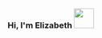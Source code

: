 ### Hi, I'm Elizabeth <img src="hhttps://i.pinimg.com/originals/04/69/08/046908b13fa5d754a2df3ee7e27b4889.gif" width="40" height="40" />
